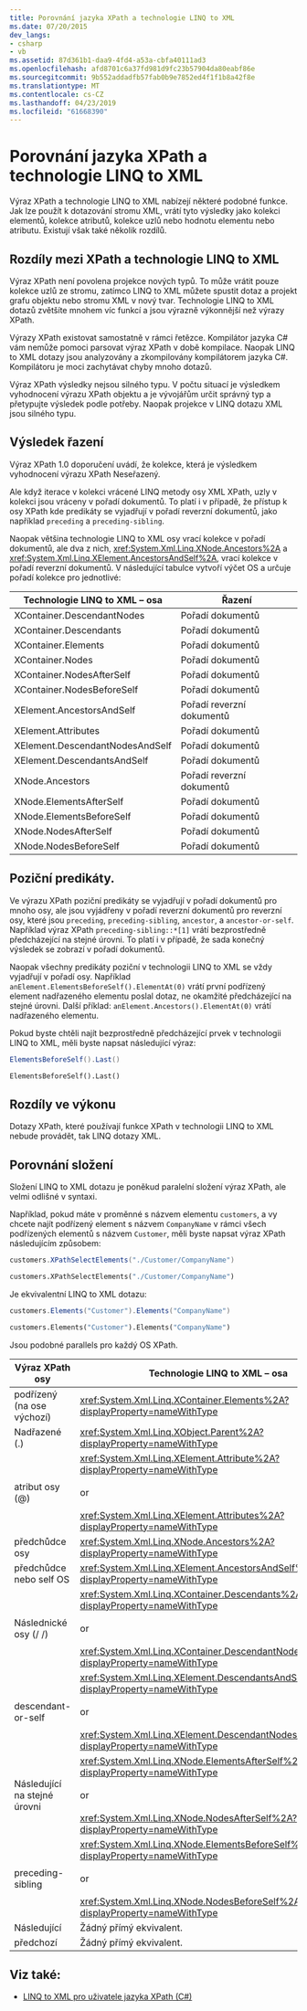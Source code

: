 ```yaml
---
title: Porovnání jazyka XPath a technologie LINQ to XML
ms.date: 07/20/2015
dev_langs:
- csharp
- vb
ms.assetid: 87d361b1-daa9-4fd4-a53a-cbfa40111ad3
ms.openlocfilehash: afd8701c6a37fd981d9fc23b57904da80eabf86e
ms.sourcegitcommit: 9b552addadfb57fab0b9e7852ed4f1f1b8a42f8e
ms.translationtype: MT
ms.contentlocale: cs-CZ
ms.lasthandoff: 04/23/2019
ms.locfileid: "61668390"
---
```

# <a name="comparison-of-xpath-and-linq-to-xml"></a>Porovnání jazyka XPath a technologie LINQ to XML
Výraz XPath a technologie LINQ to XML nabízejí některé podobné funkce. Jak lze použít k dotazování stromu XML, vrátí tyto výsledky jako kolekci elementů, kolekce atributů, kolekce uzlů nebo hodnotu elementu nebo atributu. Existují však také několik rozdílů.  
  
## <a name="differences-between-xpath-and-linq-to-xml"></a>Rozdíly mezi XPath a technologie LINQ to XML  
 Výraz XPath není povolena projekce nových typů. To může vrátit pouze kolekce uzlů ze stromu, zatímco LINQ to XML můžete spustit dotaz a projekt grafu objektu nebo stromu XML v nový tvar. Technologie LINQ to XML dotazů zvětšíte mnohem víc funkcí a jsou výrazně výkonnější než výrazy XPath.  
  
 Výrazy XPath existovat samostatně v rámci řetězce. Kompilátor jazyka C# vám nemůže pomoci parsovat výraz XPath v době kompilace. Naopak LINQ to XML dotazy jsou analyzovány a zkompilovány kompilátorem jazyka C#. Kompilátoru je moci zachytávat chyby mnoho dotazů.  
  
 Výraz XPath výsledky nejsou silného typu. V počtu situací je výsledkem vyhodnocení výrazu XPath objektu a je vývojářům určit správný typ a přetypujte výsledek podle potřeby. Naopak projekce v LINQ dotazu XML jsou silného typu.  
  
## <a name="result-ordering"></a>Výsledek řazení  
 Výraz XPath 1.0 doporučení uvádí, že kolekce, která je výsledkem vyhodnocení výrazu XPath Neseřazený.  
  
 Ale když iterace v kolekci vrácené LINQ metody osy XML XPath, uzly v kolekci jsou vráceny v pořadí dokumentů. To platí i v případě, že přístup k osy XPath kde predikáty se vyjadřují v pořadí reverzní dokumentů, jako například `preceding` a `preceding-sibling`.  
  
 Naopak většina technologie LINQ to XML osy vrací kolekce v pořadí dokumentů, ale dva z nich, <xref:System.Xml.Linq.XNode.Ancestors%2A> a <xref:System.Xml.Linq.XElement.AncestorsAndSelf%2A>, vrací kolekce v pořadí reverzní dokumentů. V následující tabulce vytvoří výčet OS a určuje pořadí kolekce pro jednotlivé:  
  
|Technologie LINQ to XML – osa|Řazení|  
|----------------------|--------------|  
|XContainer.DescendantNodes|Pořadí dokumentů|  
|XContainer.Descendants|Pořadí dokumentů|  
|XContainer.Elements|Pořadí dokumentů|  
|XContainer.Nodes|Pořadí dokumentů|  
|XContainer.NodesAfterSelf|Pořadí dokumentů|  
|XContainer.NodesBeforeSelf|Pořadí dokumentů|  
|XElement.AncestorsAndSelf|Pořadí reverzní dokumentů|  
|XElement.Attributes|Pořadí dokumentů|  
|XElement.DescendantNodesAndSelf|Pořadí dokumentů|  
|XElement.DescendantsAndSelf|Pořadí dokumentů|  
|XNode.Ancestors|Pořadí reverzní dokumentů|  
|XNode.ElementsAfterSelf|Pořadí dokumentů|  
|XNode.ElementsBeforeSelf|Pořadí dokumentů|  
|XNode.NodesAfterSelf|Pořadí dokumentů|  
|XNode.NodesBeforeSelf|Pořadí dokumentů|  
  
## <a name="positional-predicates"></a>Poziční predikáty.  
 Ve výrazu XPath poziční predikáty se vyjadřují v pořadí dokumentů pro mnoho osy, ale jsou vyjádřeny v pořadí reverzní dokumentů pro reverzní osy, které jsou `preceding`, `preceding-sibling`, `ancestor`, a `ancestor-or-self`. Například výraz XPath `preceding-sibling::*[1]` vrátí bezprostředně předcházející na stejné úrovni. To platí i v případě, že sada konečný výsledek se zobrazí v pořadí dokumentů.  
  
 Naopak všechny predikáty poziční v technologii LINQ to XML se vždy vyjadřují v pořadí osy. Například `anElement.ElementsBeforeSelf().ElementAt(0)` vrátí první podřízený element nadřazeného elementu poslal dotaz, ne okamžité předcházející na stejné úrovni. Další příklad: `anElement.Ancestors().ElementAt(0)` vrátí nadřazeného elementu.  
  
 Pokud byste chtěli najít bezprostředně předcházející prvek v technologii LINQ to XML, měli byste napsat následující výraz:  
  
```csharp
ElementsBeforeSelf().Last()
```
  
```vb
ElementsBeforeSelf().Last()
```
  
## <a name="performance-differences"></a>Rozdíly ve výkonu  
 Dotazy XPath, které používají funkce XPath v technologii LINQ to XML nebude provádět, tak LINQ dotazy XML.  
  
## <a name="comparison-of-composition"></a>Porovnání složení  
 Složení LINQ to XML dotazu je poněkud paralelní složení výraz XPath, ale velmi odlišné v syntaxi.  
  
 Například, pokud máte v proměnné s názvem elementu `customers`, a vy chcete najít podřízený element s názvem `CompanyName` v rámci všech podřízených elementů s názvem `Customer`, měli byste napsat výraz XPath následujícím způsobem:  
  
```csharp  
customers.XPathSelectElements("./Customer/CompanyName")
```  
  
```vb
customers.XPathSelectElements("./Customer/CompanyName")
```

 Je ekvivalentní LINQ to XML dotazu:  
  
```csharp  
customers.Elements("Customer").Elements("CompanyName")
```  
  
```vb
customers.Elements("Customer").Elements("CompanyName")
```  

 Jsou podobné parallels pro každý OS XPath.  
  
|Výraz XPath osy|Technologie LINQ to XML – osa|  
|----------------|----------------------|  
|podřízený (na ose výchozí)|<xref:System.Xml.Linq.XContainer.Elements%2A?displayProperty=nameWithType>|  
|Nadřazené (.)|<xref:System.Xml.Linq.XObject.Parent%2A?displayProperty=nameWithType>|  
|atribut osy (@)|<xref:System.Xml.Linq.XElement.Attribute%2A?displayProperty=nameWithType><br /><br /> or<br /><br /> <xref:System.Xml.Linq.XElement.Attributes%2A?displayProperty=nameWithType>|  
|předchůdce osy|<xref:System.Xml.Linq.XNode.Ancestors%2A?displayProperty=nameWithType>|  
|předchůdce nebo self OS|<xref:System.Xml.Linq.XElement.AncestorsAndSelf%2A?displayProperty=nameWithType>|  
|Následnické osy (/ /)|<xref:System.Xml.Linq.XContainer.Descendants%2A?displayProperty=nameWithType><br /><br /> or<br /><br /> <xref:System.Xml.Linq.XContainer.DescendantNodes%2A?displayProperty=nameWithType>|  
|descendant-or-self|<xref:System.Xml.Linq.XElement.DescendantsAndSelf%2A?displayProperty=nameWithType><br /><br /> or<br /><br /> <xref:System.Xml.Linq.XElement.DescendantNodesAndSelf%2A?displayProperty=nameWithType>|  
|Následující na stejné úrovni|<xref:System.Xml.Linq.XNode.ElementsAfterSelf%2A?displayProperty=nameWithType><br /><br /> or<br /><br /> <xref:System.Xml.Linq.XNode.NodesAfterSelf%2A?displayProperty=nameWithType>|  
|preceding-sibling|<xref:System.Xml.Linq.XNode.ElementsBeforeSelf%2A?displayProperty=nameWithType><br /><br /> or<br /><br /> <xref:System.Xml.Linq.XNode.NodesBeforeSelf%2A?displayProperty=nameWithType>|  
|Následující|Žádný přímý ekvivalent.|  
|předchozí|Žádný přímý ekvivalent.|  
  
## <a name="see-also"></a>Viz také:

- [LINQ to XML pro uživatele jazyka XPath (C#)](../../../../csharp/programming-guide/concepts/linq/linq-to-xml-for-xpath-users.md)
